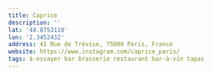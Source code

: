 ```yaml
---
title: Caprice
description: ''
lat: '48.8753118'
lon: '2.3452432'
address: 41 Rue de Trévise, 75009 Paris, France
website: https://www.instagram.com/caprice_paris/
tags: à-essayer bar brasserie restaurant bar-à-vin tapas
---
```

